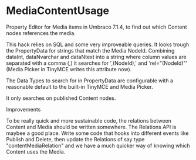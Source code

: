 MediaContentUsage
=================

Property Editor for Media items in Umbraco 7.1.4, to find out which Content nodes references the media.

This hack relies on SQL and some very improveable queries. It looks trough the PropertyData for strings that match the Media NodeId. Combining dataInt, dataNvarchar and dataNtext into a string where column values are separated with a comma (,) it searches for ',(NodeId),' and 'rel="(NodeId)"' (Media Picker in TinyMCE writes this attribute now). 

The Data Types to search for in PropertyData are configurable with a reasonable default to the built-in TinyMCE and Media Picker.

It only searches on published Content nodes.


Improvements

To be really quick and more sustainable code, the relations between Content and Media should be written somewhere. The Relations API is maybee a good place. Write some code that hooks into different events like Publish and Delete, then update the Relations of say type "contentMediaRelation" and we have a much quicker way of knowing which Content uses the Media.
